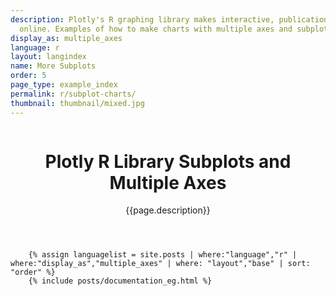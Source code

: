 ```yaml
---
description: Plotly's R graphing library makes interactive, publication-quality graphs
  online. Examples of how to make charts with multiple axes and subplots.
display_as: multiple_axes
language: r
layout: langindex
name: More Subplots
order: 5
page_type: example_index
permalink: r/subplot-charts/
thumbnail: thumbnail/mixed.jpg
---
```


<header class="--welcome">
	<div class="--welcome-body">
		<!--div.--wrap-inner-->
		<div class="--title">
			<div class="--category-img"><img src="https://plot.ly/gh-pages/documentation/static/images/r-small.png" alt=""></div>
			<div class="--body">
				<h1>Plotly R Library Subplots and Multiple Axes</h1>
				<p>{{page.description}}</p>
			</div>
		</div>
	</div>
</header>

		{% assign languagelist = site.posts | where:"language","r" | where:"display_as","multiple_axes" | where: "layout","base" | sort: "order" %}
        {% include posts/documentation_eg.html %}